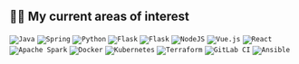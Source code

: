 ## 👨‍💻 My current areas of interest
<code><img alt="Java" src="https://img.shields.io/badge/java-%23ED8B00.svg?&style=for-the-badge&logo=java&logoColor=white"/></code>
<code><img alt="Spring" src="https://img.shields.io/badge/spring-%236DB33F.svg?&style=for-the-badge&logo=spring&logoColor=white"/></code>
<code><img alt="Python" src="https://img.shields.io/badge/python-%2314354C.svg?&style=for-the-badge&logo=python&logoColor=white"/></code>
<code><img alt="Flask" src="https://img.shields.io/badge/Django-092E20?style=for-the-badge&logo=django&logoColor=white"/></code>
<code><img alt="Flask" src="https://img.shields.io/badge/flask-%23000.svg?&style=for-the-badge&logo=flask&logoColor=white"/></code>
<code><img alt="NodeJS" src="https://img.shields.io/badge/node.js-%2343853D.svg?&style=for-the-badge&logo=node.js&logoColor=white"/></code>
<code><img alt="Vue.js" src="https://img.shields.io/badge/vuejs-%2335495e.svg?&style=for-the-badge&logo=vue.js&logoColor=%234FC08D"/></code>
<code><img alt="React" src="https://img.shields.io/badge/React-20232A?style=for-the-badge&logo=react&logoColor=61DAFB"/></code>
<code><img alt="Apache Spark" src="https://img.shields.io/static/v1?style=for-the-badge&message=Apache+Spark&color=E25A1C&logo=Apache+Spark&logoColor=FFFFFF&label="/></code>
<code><img alt="Docker" src="https://img.shields.io/badge/docker-%230db7ed.svg?&style=for-the-badge&logo=docker&logoColor=white"/></code>
<code><img alt="Kubernetes" src="https://img.shields.io/badge/kubernetes-%23326ce5.svg?&style=for-the-badge&logo=kubernetes&logoColor=white"/></code>
<code><img alt="Terraform" src="https://img.shields.io/badge/terraform-%235835CC.svg?&style=for-the-badge&logo=terraform&logoColor=white"/></code>
<code><img alt="GitLab CI" src="https://img.shields.io/badge/GitLab-330F63?style=for-the-badge&logo=gitlab&logoColor=white"/></code>
<code><img alt="Ansible" src="https://img.shields.io/badge/ansible-%231A1918.svg?&style=for-the-badge&logo=ansible&logoColor=white"/></code>


<!--
**AliDenno/AliDenno** is a ✨ _special_ ✨ repository because its `README.md` (this file) appears on your GitHub profile.

### Hi there 👋

Here are some ideas to get you started:

- 🔭 I’m currently working on ...
- 🌱 I’m currently learning ...
- 👯 I’m looking to collaborate on ...
- 🤔 I’m looking for help with ...
- 💬 Ask me about ...
- 📫 How to reach me: ...
- 😄 Pronouns: ...
- ⚡ Fun fact: ...
-->
